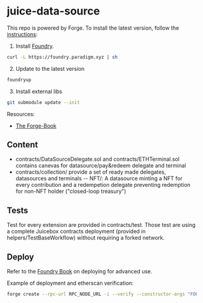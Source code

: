 # juice-data-source

This repo is powered by Forge. To install the latest version, follow the [instructions](https://github.com/foundry-rs/foundry):

1. Install [Foundry](https://github.com/gakonst/foundry).

```bash
curl -L https://foundry.paradigm.xyz | sh
```

2. Update to the latest version

```bash
foundryup
```

3. Install external libs

```bash
git submodule update --init
```

Resources:

- [The Forge-Book](https://book.getfoundry.sh)

## Content

- contracts/DataSourceDelegate.sol and contracts/ETHTerminal.sol contains canevas for datasource/pay&redeem delegate and terminal
- contracts/collection/ provide a set of ready made delegates, datasources and terminals
  -- NFT/: A datasource minting a NFT for every contribution and a redempetion delegate preventing redemption for non-NFT holder ("closed-loop treasury")

## Tests

Test for every extension are provided in contracts/test. Those test are using a complete Juicebox contracts deployment (provided in helpers/TestBaseWorkflow) without requiring a forked network.

## Deploy

Refer to the [Foundry Book](https://book.getfoundry.sh/forge/deploying.html) on deploying for advanced use.

Example of deployment and etherscan verification:

```bash
forge create --rpc-url RPC_NODE_URL -i --verify --constructor-args "FOO" 123 "BAR"
```
